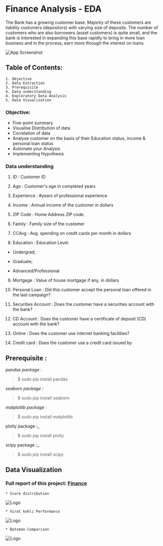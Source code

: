 # **Finance Analysis - EDA**

The Bank has a growing customer base. Majority of these customers are liability customers (depositors) with varying size of deposits. The number of customers who are also borrowers (asset customers) is quite small, and the bank is interested in expanding this base rapidly to bring in more loan business and in the process, earn more through the interest on loans.


![App Screenshot](https://pmcaonline.org/wp-content/uploads/2022/06/Personal-Loan.jpg)

## Table of Contents:

    1. Objective
    2. Data Extraction
    3. Prerequisite
    4. Data understanding
    4. Exploratory Data Analysis
    5. Data Visualization


### Objective:

* Five-point summary
* Visualise Distribution of data
* Correlation of data
* Analyse customer on the basis of their Education status, income & personal loan status
* Automate your Analysis
* Implementing Hypothesis

### Data understanding

1. ID : Customer ID

2. Age : Customer's age in completed years

3. Experience : #years of professional experience

4. Income : Annual income of the customer in dollars

5. ZIP Code : Home Address ZIP code.

6. Family : Family size of the customer

7. CCAvg : Avg. spending on credit cards per month in dollars

8. Education : Education Level.

* Undergrad;

* Graduate;

* Advanced/Professional

9. Mortgage : Value of house mortgage if any, in dollars

10. Personal Loan : Did this customer accept the personal loan offered in the last campaign?

11. Securities Account : Does the customer have a securities account with the bank?

12. CD Account : Does the customer have a certificate of deposit (CD) account with the bank?

13. Online : Does the customer use internet banking facilities?

14. Credit card : Does the customer use a credit card issued by

## Prerequisite :
_pandas package :_

> $ sudo pip install pandas

_seaborn package :_

> $ sudo pip install seaborn

_matplotlib package :_

> $ sudo pip install matplotlib

plotly package :_

> $ sudo pip install plotly

scipy package :_

> $ sudo pip install scipy

## Data Visualization

### Full report of this project: [Finance]()

    * Score distribution
  ![Logo]()

    * Virat kohli Performance
  ![Logo]()

    * Batsman Comparison
  ![Logo]()
